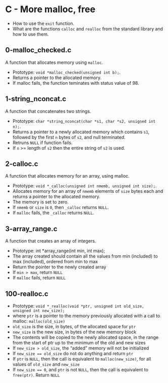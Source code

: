 # C - More malloc, free
  - How to use the `exit` function.
  - What are the functions `calloc` and `realloc` from the standard library and
  how to use them.

## 0-malloc_checked.c
   A function that allocates memory using `malloc`.
   - Prototype: `void *malloc_checked(unsigned int b);`.
   - Returns a pointer to the allocated memory.
   - If malloc fails, the function teminates with status value of 98.

## 1-string_nconcat.c
   A function that concatenates two strings.
   - Prototype: `char *string_nconcat(char *s1, char *s2, unsigned int n);`.
   - Returns a pointer to a newly allocated memory which contains `s1`,
   followed by the first `n` bytes of `s2`, and null terminated.
   - Retruns `NULL` if function fails.
   - If `n` >= length of `s2` then the entire string of `s2` is used.

## 2-calloc.c
   A function that allocates memory for an array, using malloc.
   - Prototype: `void *_calloc(unsigned int nmemb, unsigned int size);`.
   - Allocates memory for an array of `nmemb` elements of `size` bytes each and
   returns a pointer to the allocated memory.
   - The memory is set to zero.
   - If `nmemb` or `size` is `0`, then `_calloc` returns `NULL`.
   - If `malloc` fails, the `_calloc` returns `NULL`.

## 3-array_range.c
   A function that creates an array of integers.
   - Prototype: int *array_range(int min, int max);
   - The array created should contain all the values from min (included)
   to max (included), ordered from min to max
   - Return the pointer to the newly created array
   - If `min > max`, return `NULL`
   - If `malloc` fails, return `NULL`

## 100-realloc.c
   - Prototype: `void *_realloc(void *ptr, unsigned int old_size, unsigned int new_size);`
   - where `ptr` is a pointer to the memory previously allocated with a call to malloc: `malloc(old_size)`
   - `old_size` is the size, in bytes, of the allocated space for `ptr`
   - `new_size` is the new size, in bytes of the new memory block
   - The contents will be copied to the newly allocated space,
   in the range from the start of ptr up to the minimum of the old and new sizes
   - If `new_size > old_size`, the “added” memory will not be initialized
   - If `new_size == old_size` do not do anything and return `ptr`
   - If `ptr` is `NULL`, then the call is equivalent to `malloc(new_size)`,
   for all values of `old_size` and `new_size`
   - If `new_size == 0`, and `ptr` is not `NULL`,
   then the call is equivalent to `free(ptr)`. Return `NULL`
